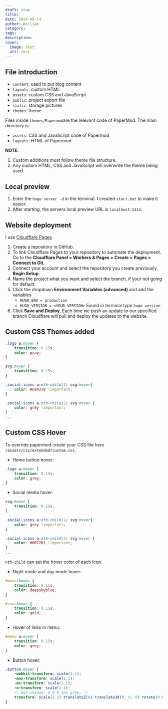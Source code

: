```yaml
---
draft: true
title: 
date: 2024-08-14
author: William
category: 
tags: 
description: 
cover:
  image: test
  alt: test
---
```



## File introduction

- `content`: used to put blog content
- `layouts`: custom HTML
- `assets`: custom CSS and JavaScript
- `public`: project export file
- `static`: storage pictures
- `themes`: theme

Files inside `themes/Papermod`are the relevant code of PaperMod. The main directory is:

- `assets`: CSS and JavaScript code of Papermod
- `layouts`: HTML of Papermod

**NOTE**: 
1. Custom additions must follow theme file structure.
2. Any custom HTML, CSS and JavaScript will overwrite the theme being used. 

## Local preview

1. Enter the `hugo server -d` in the terminal. I created `start.bat` to make it easier.
2. After starting, the servers local preview URL is `localhost:1313`.

## Website deployment

I use [Cloudflare Pages](https://pages.cloudflare.com/).

1. Create a repository in GitHub.
2. To link Cloudflare Pages to your repository to automate the deployment. Go to the **Cloudflare Panel > Workers & Pages > Create > Pages > Connect to Git**.
3. Connect your account and select the repository you create previously, **Begin Setup**.
4. Name the project what you want and select the branch, if your not going for default. 
5. Click the dropdown **Environment Variables (advanced)** and add the variables
	- `HUGO_ENV = production`
	- `HUGO_VERSION = <YOUR_VERSION>` Found in terminal type `hugo version`
6.  Click **Save and Deploy**. Each time we push an update to our specified branch Cloudflare will pull and deploy the updates to the website.




## Custom CSS Themes added


```css
.logo a:hover {
    transition: 0.15s;
    color: gray;
}

svg:hover {
    transition: 0.15s;
}

.social-icons a:nth-child(1) svg:hover{
    color: #C84370 !important;
}

.social-icons a:nth-child(2) svg:hover {
    color: grey !important;
}
...
```

## Custom CSS Hover

To override papermod create your CSS file here `/assets/css/extended/custom.css`.

- Home button hover:

```css
.logo a:hover {
    transition: 0.15s;
    color: grey;
}
```

- Social media hover:

```css
svg:hover {
    transition: 0.15s;
}

.social-icons a:nth-child(1) svg:hover{
    color: grey !important;
}

.social-icons a:nth-child(2) svg:hover {
    color: #0072b1 !important;
}
...
```

`nth-child` can set the hover color of each icon.

- Night mode and day mode hover:

```css
#moon:hover {
    transition: 0.15s;
    color: deepskyblue;
}

#sun:hover {
    transition: 0.15s;
    color: gold;
}
```

- Hover of links in menu:

```css
#menu a:hover {
    transition: 0.15s;
    color: grey;
}
```

- Button hover:

```css
.button:hover {
    -webkit-transform: scale(1.1);
    -moz-transform: scale(1.1);
    -ms-transform: scale(1.1);
    -o-transform: scale(1.1);
    /* box-shadow: 0 0 0 1px grey; */
    transform: scale(1.1) translateZ(0) translate3d(0, 0, 0) rotate(0.01deg);
}
```